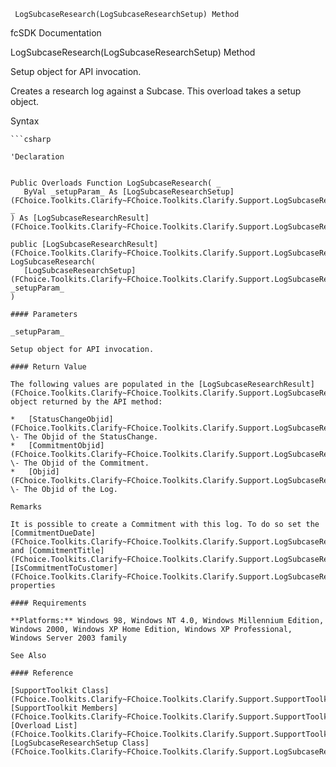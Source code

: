 ﻿     LogSubcaseResearch(LogSubcaseResearchSetup) Method                                                   

fcSDK Documentation

LogSubcaseResearch(LogSubcaseResearchSetup) Method

Setup object for API invocation.

Creates a research log against a Subcase. This overload takes a setup object.

Syntax

```vbnet
```csharp

'Declaration
 

Public Overloads Function LogSubcaseResearch( _
   ByVal _setupParam_ As [LogSubcaseResearchSetup](FChoice.Toolkits.Clarify~FChoice.Toolkits.Clarify.Support.LogSubcaseResearchSetup.md) _
) As [LogSubcaseResearchResult](FChoice.Toolkits.Clarify~FChoice.Toolkits.Clarify.Support.LogSubcaseResearchResult.md)

public [LogSubcaseResearchResult](FChoice.Toolkits.Clarify~FChoice.Toolkits.Clarify.Support.LogSubcaseResearchResult.md) LogSubcaseResearch( 
   [LogSubcaseResearchSetup](FChoice.Toolkits.Clarify~FChoice.Toolkits.Clarify.Support.LogSubcaseResearchSetup.md) _setupParam_
)

#### Parameters

_setupParam_

Setup object for API invocation.

#### Return Value

The following values are populated in the [LogSubcaseResearchResult](FChoice.Toolkits.Clarify~FChoice.Toolkits.Clarify.Support.LogSubcaseResearchResult.md) object returned by the API method:

*   [StatusChangeObjid](FChoice.Toolkits.Clarify~FChoice.Toolkits.Clarify.Support.LogSubcaseResearchResult~StatusChangeObjid.md) \- The Objid of the StatusChange.
*   [CommitmentObjid](FChoice.Toolkits.Clarify~FChoice.Toolkits.Clarify.Support.LogSubcaseResearchResult~CommitmentObjid.md) \- The Objid of the Commitment.
*   [Objid](FChoice.Toolkits.Clarify~FChoice.Toolkits.Clarify.Support.LogSubcaseResearchResult~Objid.md) \- The Objid of the Log.

Remarks

It is possible to create a Commitment with this log. To do so set the [CommitmentDueDate](FChoice.Toolkits.Clarify~FChoice.Toolkits.Clarify.Support.LogSubcaseResearchSetup~CommitmentDueDate.md) and [CommitmentTitle](FChoice.Toolkits.Clarify~FChoice.Toolkits.Clarify.Support.LogSubcaseResearchSetup~CommitmentTitle.md) and [IsCommitmentToCustomer](FChoice.Toolkits.Clarify~FChoice.Toolkits.Clarify.Support.LogSubcaseResearchSetup~IsCommitmentToCustomer.md) properties

#### Requirements

**Platforms:** Windows 98, Windows NT 4.0, Windows Millennium Edition, Windows 2000, Windows XP Home Edition, Windows XP Professional, Windows Server 2003 family

See Also

#### Reference

[SupportToolkit Class](FChoice.Toolkits.Clarify~FChoice.Toolkits.Clarify.Support.SupportToolkit.md)  
[SupportToolkit Members](FChoice.Toolkits.Clarify~FChoice.Toolkits.Clarify.Support.SupportToolkit_members.md)  
[Overload List](FChoice.Toolkits.Clarify~FChoice.Toolkits.Clarify.Support.SupportToolkit~LogSubcaseResearch.md)  
[LogSubcaseResearchSetup Class](FChoice.Toolkits.Clarify~FChoice.Toolkits.Clarify.Support.LogSubcaseResearchSetup.md)